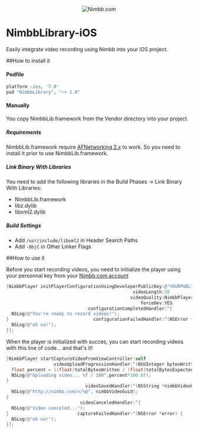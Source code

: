 <p align="center" >
  <img src="http://service.nimbb.com/Images/logo.png" alt="Nimbb.com" title="Nimbb.com">
</p>

NimbbLibrary-iOS
================

Easily integrate video recording using Nimbb into your iOS project.


##How to install it

#### Podfile

```ruby
platform :ios, '7.0'
pod "NimbbLibrary", "~> 1.0"
```

#### Manually
You copy NimbbLib.framework from the Vendor directory into your project.

##### Requirements
NimbbLib.framework require [AFNetworking 2.x](https://github.com/AFNetworking/AFNetworking) to work. So you need to install it prior to use NimbbLib.framework. 

##### Link Binary With Libraries
You need to add the following libraries in the Build Phases -> Link Binary With Libraries:
- NimbbLib.framework
- libz.dylib
- libxml2.dylib

##### Build Settings
- Add `/usr/include/libxml2` in Header Search Paths
- Add `-ObjC` in Other Linker Flags


##How to use it

Before you start recording videos, you need to initialize the player using your personnal key from your [Nimbb.com account](http://nimbb.com/User/Dev/Key.aspx)

```objective-c
[NimbbPlayer initPlayerConfigurationUsingDeveloperPublicKey:@"YOURPUBLICKEY" 
                                                videoLength:30 
                                               videoQuality:NimbbPlayerQualityMedium 
                                                   forceDev:YES 
                               configurationCompletedHandler:^{
  NSLog(@"You're ready to record videos!");
}                                configurationFailedHandler:^(NSError *error) {
  NSLog(@"oh no!");
}];
```

When the player is initialized with succes, you can start recording videos with this line of code... and that's it!

```objective-c
[NimbbPlayer startCaptureVideoFromViewController:self
                  videoUploadProgressionHandler:^(NSUInteger bytesWritten, long long totalBytesWritten, long long totalBytesExpectedToWrite) {
  float percent = ((float)totalBytesWritten / (float)totalBytesExpectedToWrite);
  NSLog(@"Uploading video... %f / 100",percent*100.0f);
}
                              videoSavedHandler:^(NSString *nimbbVideoGuid) {
  NSLog(@"http://nimbb.com/v/%@", nimbbVideoGuid);
} 
                            videoCanceledHandler:^{
  NSLog(@"Video canceled...");
}                          captureFailedHandler:^(NSError *error) {
  NSLog(@"oh no!");
}];
```
